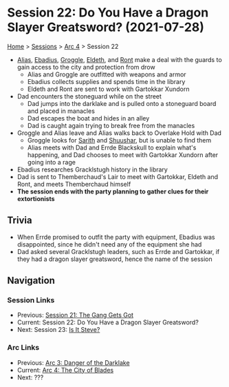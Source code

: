 # Session 22: Do You Have a Dragon Slayer Greatsword? (2021-07-28)

[Home](../../README.md) > [Sessions](../info.md) > [Arc 4](info.md) > Session 22

* [Alias](../../characters/pcs/alias.md), [Ebadius](../../characters/pcs/ebadius.md), [Groggle](../../characters/pcs/groggle.md), [Eldeth](../../characters/party.md), and [Ront](../../characters/party/ront.md) make a deal with the guards to gain access to the city and protection from drow
    * Alias and Groggle are outfitted with weapons and armor
    * Ebadius collects supplies and spends time in the library
    * Eldeth and Ront are sent to work with Gartokkar Xundorn
* Dad encounters the stoneguard while on the street
    * Dad jumps into the darklake and is pulled onto a stoneguard board and placed in manacles
    * Dad escapes the boat and hides in an alley
    * Dad is caught again trying to break free from the manacles
* Groggle and Alias leave and Alias walks back to Overlake Hold with Dad
    * Groggle looks for [Sarith](../../characters/party/sarith.md) and [Shuushar](../../characters/party/shuushar.md), but is unable to find them
    * Alias meets with Dad and Errde Blackskull to explain what's happening, and Dad chooses to meet with Gartokkar Xundorn after going into a rage
* Ebadius researches Gracklstugh history in the library
* Dad is sent to Themberchaud's Lair to meet with Gartokkar, Eldeth and Ront, and meets Themberchaud himself
* **The session ends with the party planning to gather clues for their extortionists**

## Trivia
* When Errde promised to outfit the party with equipment, Ebadius was disappointed, since he didn't need any of the equipment she had
* Dad asked several Gracklstugh leaders, such as Errde and Gartokkar, if they had a dragon slayer greatsword, hence the name of the session

## Navigation
### Session Links
* Previous: [Session 21: The Gang Gets Got](session21-2021-07-14.md)
* Current: Session 22: Do You Have a Dragon Slayer Greatsword?
* Next: Session 23: [Is It Steve?](session23-2022-01-05.md)

### Arc Links
* Previous: [Arc 3: Danger of the Darklake](../arc03/info.md)
* Current: [Arc 4: The City of Blades](info.md)
* Next: ???

